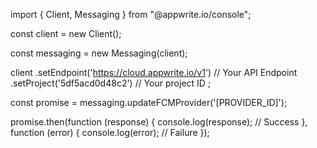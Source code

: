 import { Client, Messaging } from "@appwrite.io/console";

const client = new Client();

const messaging = new Messaging(client);

client
    .setEndpoint('https://cloud.appwrite.io/v1') // Your API Endpoint
    .setProject('5df5acd0d48c2') // Your project ID
;

const promise = messaging.updateFCMProvider('[PROVIDER_ID]');

promise.then(function (response) {
    console.log(response); // Success
}, function (error) {
    console.log(error); // Failure
});